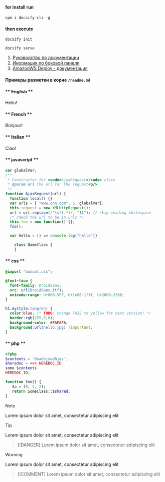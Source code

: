 #### for install run  
```shell
npm i docsify-cli -g
```

#### then execute  
```shell
docsify init
```  
```shell
docsify serve
```


1. [Руководство по документации](https://docsify.js.org/#/quickstart)  
2. [Инормация по боковой панели](https://github.com/docsifyjs/docsify/blob/master/docs/_sidebar.md)  
3. [AmazonWS Deploy - документация](https://docsify.js.org/#/deploy?id=aws-amplify)

#### Примеры разметки в корне ``/readme.md``

<!-- tabs:start -->

#### ** English **

Hello!

#### ** French **

Bonjour!

#### ** Italian **

Ciao!

#### ** javascript **

```javascript
var globalVar;
/**
 * Constructor for <code>AjaxRequest</code> class
 * @param url the url for the request<p/>
 */
function AjaxRequest(url) {
  function local() {}
  var urls = [ "www.cnn.com", 5, globalVar];
  this.request = new XMLHttpRequest();
  url = url.replace(/^\s*(.*)/, "$1"); // skip leading whitespace
  /* check the url to be in urls */
  this.foo = new function() {};
  foo();

  var hello = () => console.log("hello")}

    class NameClass {
    }
```

#### ** css **

```css
@import "manual.css";

@font-face {
  font-family: DroidSans;
  src: url(DroidSans.ttf);
  unicode-range: U+000-5FF, U+1e00-1fff, U+2000-2300;
}

h1.mystyle:lang(en) {
  color:blue; /* TODO: change THIS to yellow for next version! */
  border:rgb(255,0,0);
  background-color: #FAFAFA;
  background:url(hello.jpg) !important;
}
```

#### ** php **
```php
<?php
$contents = 'dsadhjsadhjas';
$heredoc = <<< HEREDOC_ID
some $contents
HEREDOC_ID;

function foo() {
   $a = [0, 1, 2];
   return SomeClass::$shared;
}
```




<!-- tabs:end -->


>[!NOTE] 
>Lorem ipsum dolor sit amet, consectetur adipiscing elit

>[!TIP]
>Lorem ipsum dolor sit amet, consectetur adipiscing elit

>[!DANGER]
>Lorem ipsum dolor sit amet, consectetur adipiscing elit

>[!WARNING]
>Lorem ipsum dolor sit amet, consectetur adipiscing elit

>[!COMMENT]
>Lorem ipsum dolor sit amet, consectetur adipiscing elit



